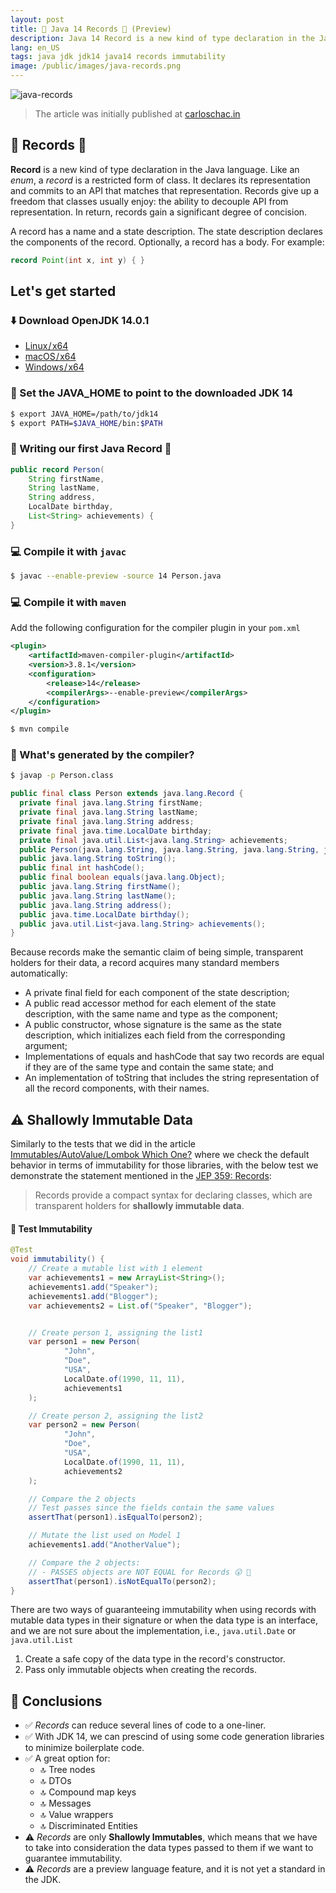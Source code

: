 ```yaml
---
layout: post
title: 🚀 Java 14 Records 💾 (Preview)
description: Java 14 Record is a new kind of type declaration in the Java language. Like an enum, a record is a restricted form of class. It declares its representation and commits to an API that matches that representation.
lang: en_US
tags: java jdk jdk14 java14 records immutability
image: /public/images/java-records.png
---
```


![java-records](https://carloschac.in/public/images/java-records.png)

> The article was initially published at [carloschac.in](https://carloschac.in/2020/04/17/java-records/)

## 🏁 Records 💾

**Record** is a new kind of type declaration in the Java language. Like an
_enum_, a _record_ is a restricted form of class. It declares its
representation and commits to an API that matches that representation. Records
give up a freedom that classes usually enjoy: the ability to decouple API from
representation. In return, records gain a significant degree of concision.

A record has a name and a state description. The state description declares the
components of the record. Optionally, a record has a body. For example:

```java
record Point(int x, int y) { }
```

## Let's get started

### ⬇️ Download OpenJDK 14.0.1

- [Linux / x64](https://download.java.net/java/GA/jdk14.0.1/664493ef4a6946b186ff29eb326336a2/7/GPL/openjdk-14.0.1_linux-x64_bin.tar.gz)
- [macOS / x64](https://download.java.net/java/GA/jdk14.0.1/664493ef4a6946b186ff29eb326336a2/7/GPL/openjdk-14.0.1_osx-x64_bin.tar.gz)
- [Windows / x64](https://download.java.net/java/GA/jdk14.0.1/664493ef4a6946b186ff29eb326336a2/7/GPL/openjdk-14.0.1_windows-x64_bin.zip)

### 🚥 Set the JAVA_HOME to point to the downloaded JDK 14

```bash
$ export JAVA_HOME=/path/to/jdk14
$ export PATH=$JAVA_HOME/bin:$PATH
```

### 🚀 Writing our first Java Record 💾

```java
public record Person(
    String firstName,
    String lastName,
    String address,
    LocalDate birthday,
    List<String> achievements) {
}
```


### 💻 Compile it with `javac`

```bash
$ javac --enable-preview -source 14 Person.java  
```

### 💻 Compile it with `maven`

Add the following configuration for the compiler plugin in your `pom.xml`

```xml
<plugin>
    <artifactId>maven-compiler-plugin</artifactId>
    <version>3.8.1</version>
    <configuration>
        <release>14</release>
        <compilerArgs>--enable-preview</compilerArgs>
    </configuration>
</plugin>
```

```bash
$ mvn compile
```

### 🚧 What's generated by the compiler?

```bash
$ javap -p Person.class
```

```java
public final class Person extends java.lang.Record {
  private final java.lang.String firstName;
  private final java.lang.String lastName;
  private final java.lang.String address;
  private final java.time.LocalDate birthday;
  private final java.util.List<java.lang.String> achievements;
  public Person(java.lang.String, java.lang.String, java.lang.String, java.time.LocalDate, java.util.List<java.lang.String>);
  public java.lang.String toString();
  public final int hashCode();
  public final boolean equals(java.lang.Object);
  public java.lang.String firstName();
  public java.lang.String lastName();
  public java.lang.String address();
  public java.time.LocalDate birthday();
  public java.util.List<java.lang.String> achievements();
}
```

Because records make the semantic claim of being simple, transparent holders
for their data, a record acquires many standard members automatically:

- A private final field for each component of the state description;
- A public read accessor method for each element of the state description, with
the same name and type as the component;
- A public constructor, whose signature is the same as the state description,
which initializes each field from the corresponding argument;
- Implementations of equals and hashCode that say two records are equal if they
are of the same type and contain the same state; and
- An implementation of toString that includes the string representation of all
the record components, with their names.

## ⚠️ Shallowly Immutable Data

Similarly to the tests that we did in the article
[Immutables/AutoValue/Lombok Which One?](https://carloschac.in/2020/04/12/immutables-autovalue-lombok/) where we check the default behavior in terms of
immutability for those libraries, with the below test we demonstrate the
statement mentioned in the [JEP 359: Records](https://openjdk.java.net/jeps/359):

> Records provide a compact syntax for declaring classes, which are transparent
holders for **shallowly immutable data**.

#### 📐 Test Immutability

```java
@Test
void immutability() {
    // Create a mutable list with 1 element
    var achievements1 = new ArrayList<String>();
    achievements1.add("Speaker");
    achievements1.add("Blogger");
    var achievements2 = List.of("Speaker", "Blogger");


    // Create person 1, assigning the list1
    var person1 = new Person(
            "John",
            "Doe",
            "USA",
            LocalDate.of(1990, 11, 11),
            achievements1
    );

    // Create person 2, assigning the list2
    var person2 = new Person(
            "John",
            "Doe",
            "USA",
            LocalDate.of(1990, 11, 11),
            achievements2
    );

    // Compare the 2 objects
    // Test passes since the fields contain the same values
    assertThat(person1).isEqualTo(person2);

    // Mutate the list used on Model 1
    achievements1.add("AnotherValue");

    // Compare the 2 objects:
    // - PASSES objects are NOT EQUAL for Records 😮 🔴
    assertThat(person1).isNotEqualTo(person2);
}
```

There are two ways of guaranteeing immutability when using records with mutable
data types in their signature or when the data type is an interface, and we are
not sure about the implementation, i.e., `java.util.Date` or `java.util.List`

1) Create a safe copy of the data type in the record's constructor.
2) Pass only immutable objects when creating the records.

## 🔆 Conclusions

- ✅ _Records_ can reduce several lines of code to a one-liner.
- ✅ With JDK 14, we can prescind of using some code generation libraries to
minimize boilerplate code.
- ✅ A great option for:
  - 🔝 Tree nodes
  - 🔝 DTOs
  - 🔝 Compound map keys
  - 🔝 Messages
  - 🔝 Value wrappers
  - 🔝 Discriminated Entities
- ⚠️ _Records_ are only **Shallowly Immutables**, which means that we have to
take into consideration the data types passed to them if we want to guarantee
immutability.
- ⚠️ _Records_ are a preview language feature, and it is not yet a standard in
the JDK.
